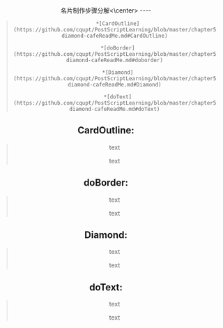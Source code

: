 <center>名片制作步骤分解<\center>
----

>
>		*[CardOutline](https://github.com/cqupt/PostScriptLearning/blob/master/chapter5/demo5-diamond-cafeReadMe.md#CardOutline)
>
>		*[doBorder] (https://github.com/cqupt/PostScriptLearning/blob/master/chapter5/demo5-diamond-cafeReadMe.md#doborder)
>
>		*[Diamond] (https://github.com/cqupt/PostScriptLearning/blob/master/chapter5/demo5-diamond-cafeReadMe.md#Diamond)
>
>		*[doText](https://github.com/cqupt/PostScriptLearning/blob/master/chapter5/demo5-diamond-cafeReadMe.md#doText)
>

CardOutline:
---
>
> text
> 
>text
>

doBorder:
---
>
> text
> 
>text
>

Diamond:
---
>
> text
> 
>text
>

doText:
---
>
> text
> 
>text
>
